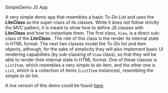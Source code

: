 SimpleDemo JS App

A very simple demo app that resembles a basic *To-Do List* and uses the ***LiteClass*** as the super-class of its classes. While it does not follow strictly the MVC pattern, it is meant to show how to define JS classes with ***LiteClass*** and how to instantiate them.
The first class, `View`, is a direct sub-class of the ***LiteClass*** . The role of this class is the render its internal state in HTML format.
The next two classes model the *To-Do* list and item objects, although, for the sake of simplicity they will also implement basic UI rendering capabilities (by sub-classing of `View` class), so that they will be able to render their internal state in HTML format. One of these classes is `ListItem`, which resembles a very simple *to do* item, and the other one is `List`, which is a collection of items (`ListItem` instances), resembling the simple *to do* list.

A live version of this demo could be found [here](https://run.plnkr.co/plunks/myrCHET3RYyNrAw8BV9f/).
